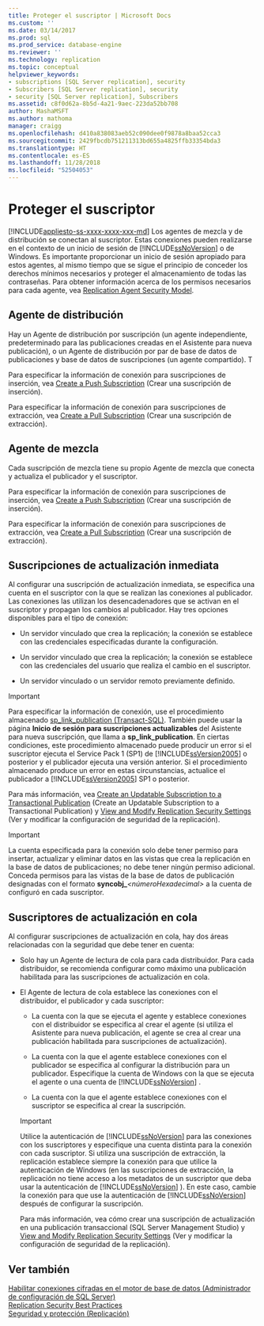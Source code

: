 ```yaml
---
title: Proteger el suscriptor | Microsoft Docs
ms.custom: ''
ms.date: 03/14/2017
ms.prod: sql
ms.prod_service: database-engine
ms.reviewer: ''
ms.technology: replication
ms.topic: conceptual
helpviewer_keywords:
- subscriptions [SQL Server replication], security
- Subscribers [SQL Server replication], security
- security [SQL Server replication], Subscribers
ms.assetid: c8f0d62a-8b5d-4a21-9aec-223da52bb708
author: MashaMSFT
ms.author: mathoma
manager: craigg
ms.openlocfilehash: d410a838083aeb52c090dee0f9878a8baa52cca3
ms.sourcegitcommit: 2429fbcdb751211313bd655a4825ffb33354bda3
ms.translationtype: HT
ms.contentlocale: es-ES
ms.lasthandoff: 11/28/2018
ms.locfileid: "52504053"
---
```

# <a name="secure-the-subscriber"></a>Proteger el suscriptor
[!INCLUDE[appliesto-ss-xxxx-xxxx-xxx-md](../../../includes/appliesto-ss-xxxx-xxxx-xxx-md.md)]
  Los agentes de mezcla y de distribución se conectan al suscriptor. Estas conexiones pueden realizarse en el contexto de un inicio de sesión de [!INCLUDE[ssNoVersion](../../../includes/ssnoversion-md.md)] o de Windows. Es importante proporcionar un inicio de sesión apropiado para estos agentes, al mismo tiempo que se sigue el principio de conceder los derechos mínimos necesarios y proteger el almacenamiento de todas las contraseñas. Para obtener información acerca de los permisos necesarios para cada agente, vea [Replication Agent Security Model](../../../relational-databases/replication/security/replication-agent-security-model.md).  
  
## <a name="distribution-agent"></a>Agente de distribución  
 Hay un Agente de distribución por suscripción (un agente independiente, predeterminado para las publicaciones creadas en el Asistente para nueva publicación), o un Agente de distribución por par de base de datos de publicaciones y base de datos de suscripciones (un agente compartido). T  
  
 Para especificar la información de conexión para suscripciones de inserción, vea [Create a Push Subscription](../../../relational-databases/replication/create-a-push-subscription.md) (Crear una suscripción de inserción).  
  
 Para especificar la información de conexión para suscripciones de extracción, vea [Create a Pull Subscription](../../../relational-databases/replication/create-a-pull-subscription.md) (Crear una suscripción de extracción).  
  
## <a name="merge-agent"></a>Agente de mezcla  
 Cada suscripción de mezcla tiene su propio Agente de mezcla que conecta y actualiza el publicador y el suscriptor.  
  
 Para especificar la información de conexión para suscripciones de inserción, vea [Create a Push Subscription](../../../relational-databases/replication/create-a-push-subscription.md) (Crear una suscripción de inserción).  
  
 Para especificar la información de conexión para suscripciones de extracción, vea [Create a Pull Subscription](../../../relational-databases/replication/create-a-pull-subscription.md) (Crear una suscripción de extracción).  
  
## <a name="immediate-updating-subscriptions"></a>Suscripciones de actualización inmediata  
 Al configurar una suscripción de actualización inmediata, se especifica una cuenta en el suscriptor con la que se realizan las conexiones al publicador. Las conexiones las utilizan los desencadenadores que se activan en el suscriptor y propagan los cambios al publicador. Hay tres opciones disponibles para el tipo de conexión:  
  
-   Un servidor vinculado que crea la replicación; la conexión se establece con las credenciales especificadas durante la configuración.  
  
-   Un servidor vinculado que crea la replicación; la conexión se establece con las credenciales del usuario que realiza el cambio en el suscriptor.  
  
-   Un servidor vinculado o un servidor remoto previamente definido.  
  
> [!IMPORTANT]  
>  Para especificar la información de conexión, use el procedimiento almacenado [sp_link_publication &#40;Transact-SQL&#41;](../../../relational-databases/system-stored-procedures/sp-link-publication-transact-sql.md). También puede usar la página **Inicio de sesión para suscripciones actualizables** del Asistente para nueva suscripción, que llama a **sp_link_publication**. En ciertas condiciones, este procedimiento almacenado puede producir un error si el suscriptor ejecuta el Service Pack 1 (SP1) de [!INCLUDE[ssVersion2005](../../../includes/ssversion2005-md.md)] o posterior y el publicador ejecuta una versión anterior. Si el procedimiento almacenado produce un error en estas circunstancias, actualice el publicador a [!INCLUDE[ssVersion2005](../../../includes/ssversion2005-md.md)] SP1 o posterior.  
  
 Para más información, vea [Create an Updatable Subscription to a Transactional Publication](../../../relational-databases/replication/publish/create-updatable-subscription-to-transactional-publication.md) (Create an Updatable Subscription to a Transactional Publication) y [View and Modify Replication Security Settings](../../../relational-databases/replication/security/view-and-modify-replication-security-settings.md) (Ver y modificar la configuración de seguridad de la replicación).  
  
> [!IMPORTANT]  
>  La cuenta especificada para la conexión solo debe tener permiso para insertar, actualizar y eliminar datos en las vistas que crea la replicación en la base de datos de publicaciones; no debe tener ningún permiso adicional. Conceda permisos para las vistas de la base de datos de publicación designadas con el formato **syncobj_**_\<númeroHexadecimal>_ a la cuenta de configuró en cada suscriptor.  
  
## <a name="queued-updating-subscriptions"></a>Suscriptores de actualización en cola  
 Al configurar suscripciones de actualización en cola, hay dos áreas relacionadas con la seguridad que debe tener en cuenta:  
  
-   Solo hay un Agente de lectura de cola para cada distribuidor. Para cada distribuidor, se recomienda configurar como máximo una publicación habilitada para las suscripciones de actualización en cola.  
  
-   El Agente de lectura de cola establece las conexiones con el distribuidor, el publicador y cada suscriptor:  
  
    -   La cuenta con la que se ejecuta el agente y establece conexiones con el distribuidor se especifica al crear el agente (si utiliza el Asistente para nueva publicación, el agente se crea al crear una publicación habilitada para suscripciones de actualización).  
  
    -   La cuenta con la que el agente establece conexiones con el publicador se especifica al configurar la distribución para un publicador. Especifique la cuenta de Windows con la que se ejecuta el agente o una cuenta de [!INCLUDE[ssNoVersion](../../../includes/ssnoversion-md.md)] .  
  
    -   La cuenta con la que el agente establece conexiones con el suscriptor se especifica al crear la suscripción.  
  
    > [!IMPORTANT]  
    >  Utilice la autenticación de [!INCLUDE[ssNoVersion](../../../includes/ssnoversion-md.md)] para las conexiones con los suscriptores y especifique una cuenta distinta para la conexión con cada suscriptor. Si utiliza una suscripción de extracción, la replicación establece siempre la conexión para que utilice la autenticación de Windows (en las suscripciones de extracción, la replicación no tiene acceso a los metadatos de un suscriptor que deba usar la autenticación de [!INCLUDE[ssNoVersion](../../../includes/ssnoversion-md.md)] ). En este caso, cambie la conexión para que use la autenticación de [!INCLUDE[ssNoVersion](../../../includes/ssnoversion-md.md)] después de configurar la suscripción.  
  
     Para más información, vea cómo crear una suscripción de actualización en una publicación transaccional (SQL Server Management Studio) y [View and Modify Replication Security Settings](../../../relational-databases/replication/security/view-and-modify-replication-security-settings.md) (Ver y modificar la configuración de seguridad de la replicación).  
  
## <a name="see-also"></a>Ver también  
 [Habilitar conexiones cifradas en el motor de base de datos &#40;Administrador de configuración de SQL Server&#41;](../../../database-engine/configure-windows/enable-encrypted-connections-to-the-database-engine.md)   
 [Replication Security Best Practices](../../../relational-databases/replication/security/replication-security-best-practices.md)   
 [Seguridad y protección &#40;Replicación&#41;](../../../relational-databases/replication/security/security-and-protection-replication.md)  
  
  
